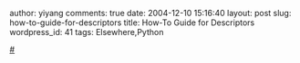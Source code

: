 author: yiyang
comments: true
date: 2004-12-10 15:16:40
layout: post
slug: how-to-guide-for-descriptors
title: How-To Guide for Descriptors
wordpress_id: 41
tags: Elsewhere,Python

[#](http://users.rcn.com/python/download/Descriptor.htm)
